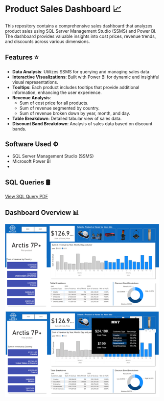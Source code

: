 # Product Sales Dashboard 📈

This repository contains a comprehensive sales dashboard that analyzes product sales using SQL Server Management Studio (SSMS) and Power BI. The dashboard provides valuable insights into cost prices, revenue trends, and discounts across various dimensions.

## Features ⭐

- **Data Analysis**: Utilizes SSMS for querying and managing sales data.
- **Interactive Visualizations**: Built with Power BI for dynamic and insightful visual representations.
- **Tooltips**: Each product includes tooltips that provide additional information, enhancing the user experience.
- **Revenue Analysis**:
  - Sum of cost price for all products.
  - Sum of revenue segmented by country.
  - Sum of revenue broken down by year, month, and day.
- **Table Breakdown**: Detailed tabular view of sales data.
- **Discount Band Breakdown**: Analysis of sales data based on discount bands.

## Software Used ⚙️

- SQL Server Management Studio (SSMS)
- Microsoft Power BI
- 
## SQL Queries 🛢️
[View SQL Query PDF](SQL%20Query/Query.pdf)

## Dashboard Overview 📊
<p align="center">
  <img src="powebi/Screenshot.png" alt="Screenshot" />
  <img src="powebi/Tooltip.png" alt="Tooltip" />
</p>

